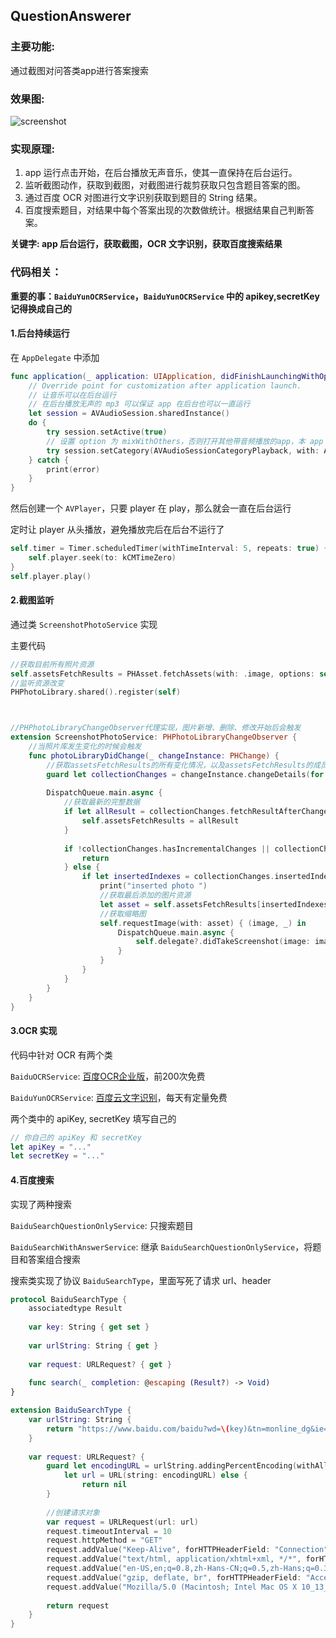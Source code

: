 

## QuestionAnswerer

### 主要功能:
通过截图对问答类app进行答案搜索

### 效果图:
![screenshot](https://github.com/Xiaoye220/iOS_SmallProgram/blob/master/QuestionAnswerer/ScreenShot/ScreenShot.gif)

### 实现原理:
1. app 运行点击开始，在后台播放无声音乐，使其一直保持在后台运行。
2. 监听截图动作，获取到截图，对截图进行裁剪获取只包含题目答案的图。
3. 通过百度 OCR 对图进行文字识别获取到题目的 String 结果。
4. 百度搜索题目，对结果中每个答案出现的次数做统计。根据结果自己判断答案。

**关键字: app 后台运行，获取截图，OCR 文字识别，获取百度搜索结果**

### 代码相关：

**重要的事：```BaiduYunOCRService```，```BaiduYunOCRService``` 中的 apikey,secretKey 记得换成自己的**

#### 1.后台持续运行

在 ```AppDelegate``` 中添加
```swift
func application(_ application: UIApplication, didFinishLaunchingWithOptions launchOptions: [UIApplicationLaunchOptionsKey: Any]?) -> Bool {
    // Override point for customization after application launch.
    // 让音乐可以在后台运行
    // 在后台播放无声的 mp3 可以保证 app 在后台也可以一直运行
    let session = AVAudioSession.sharedInstance()
    do {
        try session.setActive(true)
        // 设置 option 为 mixWithOthers，否则打开其他带音频播放的app，本 app 的 avplayer 会停止播放，就无法保持后台一直运行了
        try session.setCategory(AVAudioSessionCategoryPlayback, with: AVAudioSessionCategoryOptions.mixWithOthers)
    } catch {
        print(error)
    }
}
```

然后创建一个 ```AVPlayer```，只要 player 在 play，那么就会一直在后台运行

定时让 player 从头播放，避免播放完后在后台不运行了

```swift
self.timer = Timer.scheduledTimer(withTimeInterval: 5, repeats: true) { _ in
    self.player.seek(to: kCMTimeZero)
}
self.player.play()
```

#### 2.截图监听

通过类 ```ScreenshotPhotoService``` 实现

主要代码
```swift
//获取目前所有照片资源
self.assetsFetchResults = PHAsset.fetchAssets(with: .image, options: self.allPhotosOptions)
//监听资源改变
PHPhotoLibrary.shared().register(self)



//PHPhotoLibraryChangeObserver代理实现，图片新增、删除、修改开始后会触发
extension ScreenshotPhotoService: PHPhotoLibraryChangeObserver {
    //当照片库发生变化的时候会触发
    func photoLibraryDidChange(_ changeInstance: PHChange) {
        //获取assetsFetchResults的所有变化情况，以及assetsFetchResults的成员变化前后的数据
        guard let collectionChanges = changeInstance.changeDetails(for: self.assetsFetchResults as! PHFetchResult<PHObject>) else { return }
        
        DispatchQueue.main.async {
            //获取最新的完整数据
            if let allResult = collectionChanges.fetchResultAfterChanges as? PHFetchResult<PHAsset>{
                self.assetsFetchResults = allResult
            }
            
            if !collectionChanges.hasIncrementalChanges || collectionChanges.hasMoves{
                return
            } else {
                if let insertedIndexes = collectionChanges.insertedIndexes, insertedIndexes.count > 0 {
                    print("inserted photo ")
                    //获取最后添加的图片资源
                    let asset = self.assetsFetchResults[insertedIndexes.first!]
                    //获取缩略图
                    self.requestImage(with: asset) { (image, _) in
                        DispatchQueue.main.async {
                            self.delegate?.didTakeScreenshot(image: image)
                        }
                    }
                }
            }
        }
    }
}
```

#### 3.OCR 实现

代码中针对 OCR 有两个类

```BaiduOCRService```: [百度OCR企业版](http://apistore.baidu.com/apiworks/servicedetail/969.html?hp.com)，前200次免费

```BaiduYunOCRService```: [百度云文字识别](https://cloud.baidu.com/product/ocr)，每天有定量免费 

两个类中的 apiKey, secretKey 填写自己的
```swift
// 你自己的 apiKey 和 secretKey
let apiKey = "..."
let secretKey = "..."
```

#### 4.百度搜索

实现了两种搜索

```BaiduSearchQuestionOnlyService```: 只搜索题目

```BaiduSearchWithAnswerService```: 继承 ```BaiduSearchQuestionOnlyService```，将题目和答案组合搜索

搜索类实现了协议 ```BaiduSearchType```，里面写死了请求 url、header
```swift
protocol BaiduSearchType {
    associatedtype Result
    
    var key: String { get set }
    
    var urlString: String { get }
    
    var request: URLRequest? { get }
    
    func search(_ completion: @escaping (Result?) -> Void)
}

extension BaiduSearchType {
    var urlString: String {
        return "https://www.baidu.com/baidu?wd=\(key)&tn=monline_dg&ie=utf-8"
    }
    
    var request: URLRequest? {
        guard let encodingURL = urlString.addingPercentEncoding(withAllowedCharacters: .urlQueryAllowed),
            let url = URL(string: encodingURL) else {
                return nil
        }
        
        //创建请求对象
        var request = URLRequest(url: url)
        request.timeoutInterval = 10
        request.httpMethod = "GET"
        request.addValue("Keep-Alive", forHTTPHeaderField: "Connection")
        request.addValue("text/html, application/xhtml+xml, */*", forHTTPHeaderField: "Accept")
        request.addValue("en-US,en;q=0.8,zh-Hans-CN;q=0.5,zh-Hans;q=0.3", forHTTPHeaderField: "Accept-Language")
        request.addValue("gzip, deflate, br", forHTTPHeaderField: "Accept-Encoding")
        request.addValue("Mozilla/5.0 (Macintosh; Intel Mac OS X 10_13_2) AppleWebKit/537.36 (KHTML, like Gecko) Chrome/63.0.3239.84 Safari/537.36", forHTTPHeaderField: "User-Agent")
        
        return request
    }
}
```





